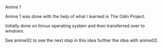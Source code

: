 Anime 1

Anime 1 was done with the help of what i learned in The Odin Project. 

Initially done on linnux operating system and then transferred over to windows.

See anime02 to see the next step in this idea further the idea with anime02.
